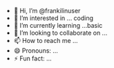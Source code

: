 - 👋 Hi, I’m @frankilinuser
- 👀 I’m interested in ... coding
- 🌱 I’m currently learning ...basic
- 💞️ I’m looking to collaborate on ...
- 📫 How to reach me ...
- 😄 Pronouns: ...
- ⚡ Fun fact: ...

<!---
frankilinuser/frankilinuser is a ✨ special ✨ repository because its `README.md` (this file) appears on your GitHub profile.
You can click the Preview link to take a look at your changes.
--->
